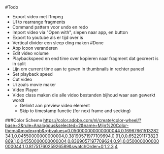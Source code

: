 #Todo
* Export video met ffmpeg
* UI to rearrange fragments
* Command pattern voor undo en redo
* Import video via "Open with", slepen naar app, en button
* Export to youtube als er tijd over is
* Vertical divider een sleep ding maken
#Done
* App icoon veranderen
* Edit video volume
* Playbackspeed en end time over kopieren naar fragment dat gecreert is in split
* Lijn om current time aan te geven in thumbnails in rechter paneel
* Set playback speed
* Cut video
* Ui zoals movie maker
* Video Player
* Video class maken die alle video bestanden bijhoud waar aan gewerkt wordt
    * Gelinkt aan preview video element
    * Skip to timestamp functie (for next frame and seeking)
    
###Color Scheme
https://color.adobe.com/nl/create/color-wheel/?base=2&rule=Analogous&selected=2&name=Mijn%20Color-thema&mode=rgb&rgbvalues=0.050000000000000044,0.1696766151328234,1,0.04550000000000004,0.38190571977109694,0.91,0,0.652291173823869,1,0.04550000000000004,0.8369057197709624,0.91,0.050000000000000044,1,0.8175176025926589&swatchOrder=0,1,2,3,4